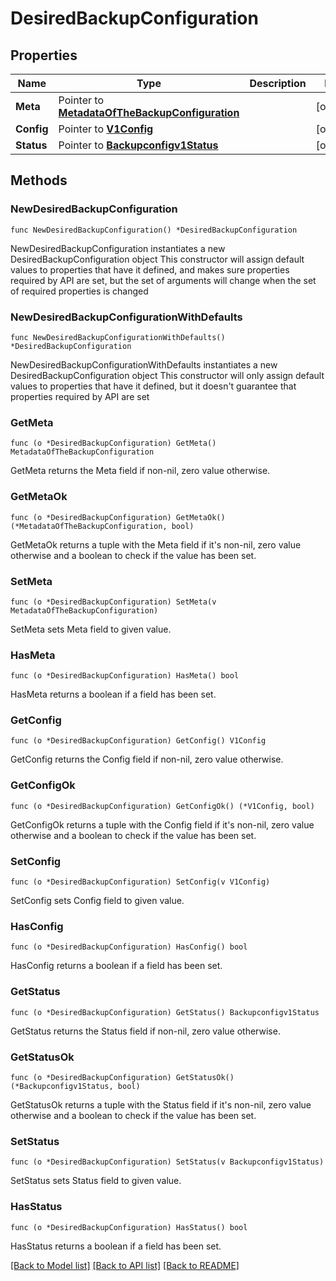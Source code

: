 # DesiredBackupConfiguration

## Properties

Name | Type | Description | Notes
------------ | ------------- | ------------- | -------------
**Meta** | Pointer to [**MetadataOfTheBackupConfiguration**](MetadataOfTheBackupConfiguration.md) |  | [optional] 
**Config** | Pointer to [**V1Config**](V1Config.md) |  | [optional] 
**Status** | Pointer to [**Backupconfigv1Status**](Backupconfigv1Status.md) |  | [optional] 

## Methods

### NewDesiredBackupConfiguration

`func NewDesiredBackupConfiguration() *DesiredBackupConfiguration`

NewDesiredBackupConfiguration instantiates a new DesiredBackupConfiguration object
This constructor will assign default values to properties that have it defined,
and makes sure properties required by API are set, but the set of arguments
will change when the set of required properties is changed

### NewDesiredBackupConfigurationWithDefaults

`func NewDesiredBackupConfigurationWithDefaults() *DesiredBackupConfiguration`

NewDesiredBackupConfigurationWithDefaults instantiates a new DesiredBackupConfiguration object
This constructor will only assign default values to properties that have it defined,
but it doesn't guarantee that properties required by API are set

### GetMeta

`func (o *DesiredBackupConfiguration) GetMeta() MetadataOfTheBackupConfiguration`

GetMeta returns the Meta field if non-nil, zero value otherwise.

### GetMetaOk

`func (o *DesiredBackupConfiguration) GetMetaOk() (*MetadataOfTheBackupConfiguration, bool)`

GetMetaOk returns a tuple with the Meta field if it's non-nil, zero value otherwise
and a boolean to check if the value has been set.

### SetMeta

`func (o *DesiredBackupConfiguration) SetMeta(v MetadataOfTheBackupConfiguration)`

SetMeta sets Meta field to given value.

### HasMeta

`func (o *DesiredBackupConfiguration) HasMeta() bool`

HasMeta returns a boolean if a field has been set.

### GetConfig

`func (o *DesiredBackupConfiguration) GetConfig() V1Config`

GetConfig returns the Config field if non-nil, zero value otherwise.

### GetConfigOk

`func (o *DesiredBackupConfiguration) GetConfigOk() (*V1Config, bool)`

GetConfigOk returns a tuple with the Config field if it's non-nil, zero value otherwise
and a boolean to check if the value has been set.

### SetConfig

`func (o *DesiredBackupConfiguration) SetConfig(v V1Config)`

SetConfig sets Config field to given value.

### HasConfig

`func (o *DesiredBackupConfiguration) HasConfig() bool`

HasConfig returns a boolean if a field has been set.

### GetStatus

`func (o *DesiredBackupConfiguration) GetStatus() Backupconfigv1Status`

GetStatus returns the Status field if non-nil, zero value otherwise.

### GetStatusOk

`func (o *DesiredBackupConfiguration) GetStatusOk() (*Backupconfigv1Status, bool)`

GetStatusOk returns a tuple with the Status field if it's non-nil, zero value otherwise
and a boolean to check if the value has been set.

### SetStatus

`func (o *DesiredBackupConfiguration) SetStatus(v Backupconfigv1Status)`

SetStatus sets Status field to given value.

### HasStatus

`func (o *DesiredBackupConfiguration) HasStatus() bool`

HasStatus returns a boolean if a field has been set.


[[Back to Model list]](../README.md#documentation-for-models) [[Back to API list]](../README.md#documentation-for-api-endpoints) [[Back to README]](../README.md)


